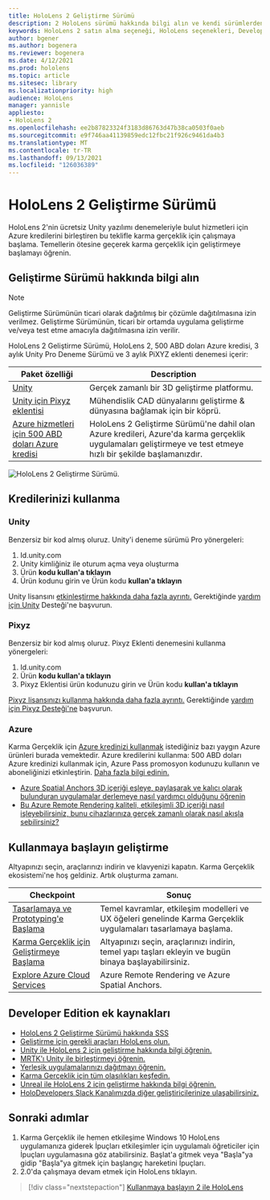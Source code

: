 ```yaml
---
title: HoloLens 2 Geliştirme Sürümü
description: 2 HoloLens sürümü hakkında bilgi alın ve kendi sürümlerden birini elde ettikten sonra ne yapacaklarını öğrenin.
keywords: HoloLens 2 satın alma seçeneği, HoloLens seçenekleri, Developer Edition
author: bgener
ms.author: bogenera
ms.reviewer: bogenera
ms.date: 4/12/2021
ms.prod: hololens
ms.topic: article
ms.sitesec: library
ms.localizationpriority: high
audience: HoloLens
manager: yannisle
appliesto:
- HoloLens 2
ms.openlocfilehash: ee2b87823324f3183d86763d47b38ca0503f0aeb
ms.sourcegitcommit: e9f746aa41139859edc12fbc21f926c9461da4b3
ms.translationtype: MT
ms.contentlocale: tr-TR
ms.lasthandoff: 09/13/2021
ms.locfileid: "126036389"
---
```

# <a name="hololens-2-development-edition"></a>HoloLens 2 Geliştirme Sürümü

HoloLens 2'nin ücretsiz Unity yazılımı denemeleriyle bulut hizmetleri için Azure kredilerini birleştiren bu teklifle karma gerçeklik için çalışmaya başlama. Temellerin ötesine geçerek karma gerçeklik için geliştirmeye başlamayı öğrenin.

## <a name="learn-about-the-development-edition"></a>Geliştirme Sürümü hakkında bilgi alın

> [!NOTE]
> Geliştirme Sürümünün ticari olarak dağıtılmış bir çözümle dağıtılmasına izin verilmez. Geliştirme Sürümünün, ticari bir ortamda uygulama geliştirme ve/veya test etme amacıyla dağıtılmasına izin verilir.  

HoloLens 2 Geliştirme Sürümü, HoloLens 2, 500 ABD doları Azure kredisi, 3 aylık Unity Pro Deneme Sürümü ve 3 aylık PiXYZ eklenti denemesi içerir:

| Paket özelliği | Description |
|---|---|
|  [Unity](https://unity.com/) | Gerçek zamanlı bir 3D geliştirme platformu.   |
|  [Unity için Pixyz eklentisi](https://www.pixyz-software.com/plugin/) | Mühendislik CAD dünyalarını geliştirme &amp; dünyasına bağlamak için bir köprü.   |
| [Azure hizmetleri için 500 ABD doları Azure kredisi](https://azure.microsoft.com/resources/) | HoloLens 2 Geliştirme Sürümü'ne dahil olan Azure kredileri, Azure'da karma gerçeklik uygulamaları geliştirmeye ve test etmeye hızlı bir şekilde başlamanızdır. |

![HoloLens 2 Geliştirme Sürümü.](./images/hololens-2-dev-ed.png)

## <a name="redeem-your-credits"></a>Kredilerinizi kullanma

### <a name="unity"></a>Unity
Benzersiz bir kod almış oluruz. Unity'i deneme sürümü Pro yönergeleri:
1. Id.unity.com [](http://id.unity.com/)
1. Unity kimliğiniz ile oturum açma veya oluşturma
1. Ürün **kodu kullan'a tıklayın**
1. Ürün kodunu girin ve Ürün kodu **kullan'a tıklayın**

Unity lisansını [etkinleştirme hakkında daha fazla ayrıntı.](https://support.unity3d.com/hc/articles/211438683-How-do-I-activate-my-license-) Gerektiğinde [yardım için Unity](https://support.unity3d.com/hc) Desteği'ne başvurun.  

### <a name="pixyz"></a>Pixyz
Benzersiz bir kod almış oluruz. Pixyz Eklenti denemesini kullanma yönergeleri:
1. Id.unity.com [](http://id.unity.com/)
1. Ürün **kodu kullan'a tıklayın**
1. Pixyz Eklentisi ürün kodunuzu girin ve Ürün kodu **kullan'a tıklayın**

[Pixyz lisansınızı kullanma hakkında daha fazla ayrıntı.](https://www.pixyz-software.com/documentations/html/2020.1/review/TrialLicense.html) Gerektiğinde [yardım için Pixyz Desteği'ne](https://www.pixyz-software.com/support/) başvurun.

### <a name="azure"></a>Azure
Karma Gerçeklik için [Azure kredinizi kullanmak](https://azure.microsoft.com/topic/mixed-reality/) istediğiniz bazı yaygın Azure ürünleri burada vemektedir.
Azure kredilerini kullanma: 500 ABD doları Azure kredinizi kullanmak için, Azure Pass promosyon kodunuzu kullanın ve aboneliğinizi etkinleştirin. [Daha fazla bilgi edinin.](hololens2-development-edition-faq.yml#how-can-i-redeem-my--500-azure-credit-)

- [Azure Spatial Anchors 3D içeriği eşleye, paylaşarak ve kalıcı olarak bulunduran uygulamalar derlemeye nasıl yardımcı olduğunu öğrenin](https://azure.microsoft.com/services/spatial-anchors/)
- [Bu Azure Remote Rendering kaliteli, etkileşimli 3D içeriği nasıl işleyebilirsiniz, bunu cihazlarınıza gerçek zamanlı olarak nasıl akışla sebilirsiniz?](https://azure.microsoft.com/services/remote-rendering/)

## <a name="get-started-developing"></a>Kullanmaya başlayın geliştirme

Altyapınızı seçin, araçlarınızı indirin ve klavyenizi kapatın. Karma Gerçeklik ekosistemi'ne hoş geldiniz. Artık oluşturma zamanı.

|     Checkpoint                              |     Sonuç                                                                                                                    |
|---------------------------------------------|---------------------------------------------------------------------------------------------------------------------------------|
|     [Tasarlamaya ve Prototyping'e Başlama](/windows/mixed-reality/design/design)         |     Temel kavramlar, etkileşim modelleri ve UX öğeleri genelinde Karma Gerçeklik uygulamaları tasarlamaya başlama.     |
|     [Karma Gerçeklik için Geliştirmeye Başlama](/windows/mixed-reality/develop/development?tabs=unity)    |     Altyapınızı seçin, araçlarınızı indirin, temel yapı taşları ekleyin ve bugün binaya başlayabilirsiniz.                                  |
|     [Explore Azure Cloud Services](/windows/mixed-reality/develop/mixed-reality-cloud-services)            |     Azure Remote Rendering ve Azure Spatial Anchors.                                 |

## <a name="developer-edition-additional-resources"></a>Developer Edition ek kaynakları

- [HoloLens 2 Geliştirme Sürümü hakkında SSS](hololens2-development-edition-faq.yml)
- [Geliştirme için gerekli araçları HoloLens olun.](/windows/mixed-reality/develop/install-the-tools?tabs=unity)
- [Unity ile HoloLens 2 için geliştirme hakkında bilgi öğrenin.](/windows/mixed-reality/develop/unity/unity-development-overview?tabs=mrtk%2Carr%2Chl2)
- [MRTK'ı Unity ile birleştirmeyi öğrenin.](/windows/mixed-reality/develop/unity/mrtk-getting-started)
- [Yerleşik uygulamalarınızı dağıtmayı öğrenin.](app-deploy-overview.md)
- [Karma Gerçeklik için tüm olasılıkları keşfedin.](/windows/mixed-reality/)
- [Unreal ile HoloLens 2 için geliştirme hakkında bilgi öğrenin.](/windows/mixed-reality/develop/unreal/unreal-development-overview?tabs=mrtk%2Casa)
- [HoloDevelopers Slack Kanalımızda diğer geliştiricilerinize ulaşabilirsiniz.](https://holodevelopersslack.azurewebsites.net/)

## <a name="next-steps"></a>Sonraki adımlar

1. Karma Gerçeklik ile hemen etkileşime Windows 10 HoloLens uygulamanıza giderek İpuçları etkileşimler için  uygulamalı öğreticiler için İpuçları uygulamasına göz atabilirsiniz. Başlat'a gitmek veya "Başla"ya gidip "Başla"ya gitmek için başlangıç hareketini İpuçları.
1. 2.0'da çalışmaya devam etmek için HoloLens tıklayın.

> [!div class="nextstepaction"]
> [Kullanmaya başlayın 2 ile HoloLens](hololens2-basic-usage.md)
